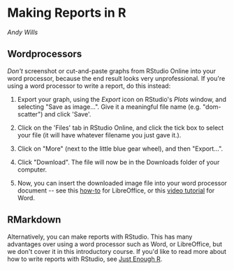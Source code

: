 # Making Reports in R
_Andy Wills_

## Wordprocessors

_Don't_ screenshot or cut-and-paste graphs from RStudio Online into your word processor, because the end result looks very unprofessional. If you're using a word processor to write a report, do this instead:

1. Export your graph, using the _Export_ icon on RStudio's _Plots_ window, and selecting "Save as image...". Give it a meaningful file name (e.g. "dom-scatter") and click 'Save'. 

2. Click on the 'Files' tab in RStudio Online, and click the tick box to select your file (it will have whatever filename you just gave it.). 

3. Click on "More" (next to the little blue gear wheel), and then "Export...". 

4. Click "Download". The file will now be in the Downloads folder of your computer. 

5. Now, you can insert the downloaded image file into your word processor document -- see this [how-to](https://libreofficehelp.com/how-insert-and-use-images-in-libreoffice-writer/) for LibreOffice, or this [video tutorial](https://support.office.com/en-us/article/Insert-pictures-3C51EDF4-22E1-460A-B372-9329A8724344) for Word.

## RMarkdown

Alternatively, you can make reports with RStudio. This has many advantages over using a word processor such as Word, or LibreOffice, but we don't cover it in this introductory course. If you'd like to read more about how to write reports with RStudio, see [Just Enough R](https://benwhalley.github.io/just-enough-r/start-here.html). 

